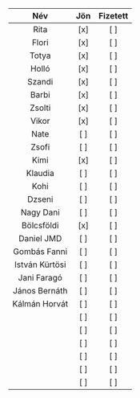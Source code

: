 | Név | Jön | Fizetett |
|  :---:       |     :---:      |      :---:    |
| Rita   |[x]|[ ]|
| Flori  |[x]|[ ]|
| Totya  |[x]|[ ]|
| Holló  |[x]|[ ]|
| Szandi |[x]|[ ]|
| Barbi  |[x]|[ ]|
| Zsolti |[x]|[ ]|
| Vikor  |[x]|[ ]|
| Nate   |[ ]|[ ]|
| Zsofi  |[ ]|[ ]|
| Kimi  |[x]|[ ]|
| Klaudia  |[ ]|[ ]|
| Kohi  |[ ]|[ ]|
| Dzseni  |[ ]|[ ]|
| Nagy Dani  |[ ]|[ ]|
| Bölcsföldi  |[x]|[ ]|
| Daniel JMD  |[ ]|[ ]|
| Gombás Fanni  |[ ]|[ ]|
| István Kürtösi  |[ ]|[ ]|
| Jani Faragó  |[ ]|[ ]|
| János Bernáth  |[ ]|[ ]|
| Kálmán Horvát  |[ ]|[ ]|
| |[ ]|[ ]|
| |[ ]|[ ]|
| |[ ]|[ ]|
| |[ ]|[ ]|
| |[ ]|[ ]|
| |[ ]|[ ]|
